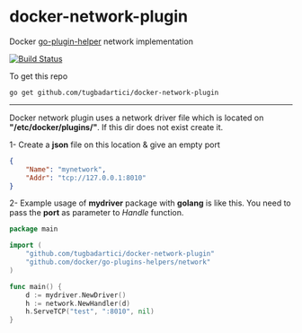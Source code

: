 # docker-network-plugin
Docker [go-plugin-helper](https://github.com/docker/go-plugins-helpers/) network implementation

[![Build Status](https://travis-ci.org/tugbadartici/docker-network-plugin.svg?branch=master)](https://travis-ci.org/tugbadartici/docker-network-plugin)

To get this repo
```
go get github.com/tugbadartici/docker-network-plugin
```

________
Docker network plugin uses a network driver file which is located on __"/etc/docker/plugins/"__. If this dir does not exist create it.

1- Create a __json__ file on this location & give an empty port 

```json
{
	"Name": "mynetwork",
	"Addr": "tcp://127.0.0.1:8010"
}
```

2- Example usage of __mydriver__ package with __golang__ is like this. You need to pass the __port__ as parameter to _Handle_ function.

```go
package main

import (
	"github.com/tugbadartici/docker-network-plugin"
	"github.com/docker/go-plugins-helpers/network"
)

func main() {
	d := mydriver.NewDriver()
	h := network.NewHandler(d)
	h.ServeTCP("test", ":8010", nil)
}
```
